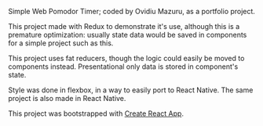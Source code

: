 Simple Web Pomodor Timer; coded by Ovidiu Mazuru, as a portfolio project.

This project made with Redux to demonstrate it's use, although this is a premature optimization: usually
state data would be saved in components for a simple project such as this.

This project uses fat reducers, though the logic could easily be moved to components instead.
Presentational only data is stored in component's state.

Style was done in flexbox, in a way to easily port to React Native.
The same project is also made in React Native.

This project was bootstrapped with [Create React App](https://github.com/facebook/create-react-app).
